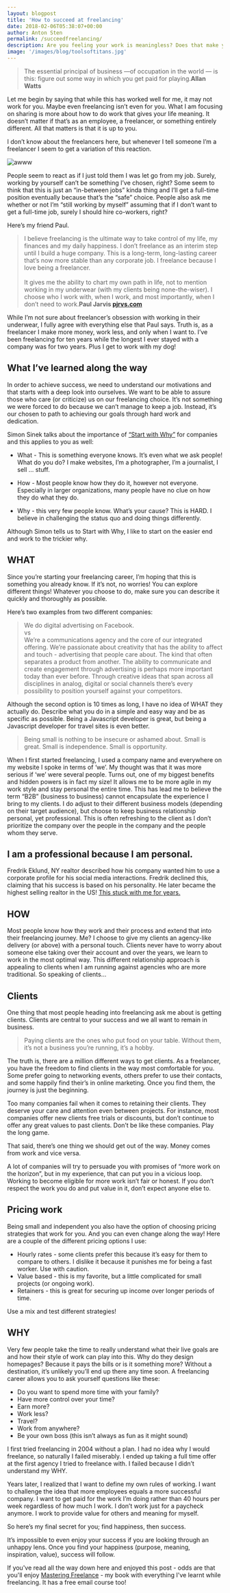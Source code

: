 ```yaml
---
layout: blogpost
title: 'How to succeed at freelancing'
date: 2018-02-06T05:38:07+00:00
author: Anton Sten
permalink: /succeedfreelancing/
description: Are you feeling your work is meaningless? Does that make you meaningless? I recently gave a presentation at a local co-working space and talked about that. How finding meaning can inspire good work and good work can give you meaning.
image: '/images/blog/toolsoftitans.jpg'
---
```


>The essential principal of business —of occupation in the world — is this: figure out some way in which you get paid for playing.**Allan Watts**

Let me begin by saying that while this has worked well for me, it may not work for you. Maybe even freelancing isn’t even for you. What I am focusing on sharing is more about how to do work that gives your life meaning. It doesn’t matter if that’s as an employee, a freelancer, or something entirely different. All that matters is that it is up to you.

I don’t know about the freelancers here, but whenever I tell someone I’m a freelancer I seem to get a variation of this reaction.

![awww](/images/blog/awww.gif)

People seem to react as if I just told them I was let go from my job. Surely, working by yourself can’t be something I’ve chosen, right? Some seem to think that this is just an “in-between jobs” kinda thing and I’ll get a full-time position eventually because that’s the “safe” choice. People also ask me whether or not I’m “still working by myself” assuming that if I don’t want to get a full-time job, surely I should hire co-workers, right?

Here’s my friend Paul.
>I believe freelancing is the ultimate way to take control of my life, my finances and my daily happiness. I don’t freelance as an interim step until I build a huge company. This is a long-term, long-lasting career that’s now more stable than any corporate job. I freelance because I love being a freelancer. <br /><br />It gives me the ability to chart my own path in life, not to mention working in my underwear (with my clients being none-the-wiser). I choose who I work with, when I work, and most importantly, when I don’t need to work.**Paul Jarvis [pjrvs.com](https://pjrvs.com)**

While I’m not sure about freelancer’s obsession with working in their underwear, I fully agree with everything else that Paul says. Truth is, as a freelancer I make more money, work less, and only when I want to. I’ve been freelancing for ten years while the longest I ever stayed with a company was for two years. Plus I get to work with my dog!

## What I’ve learned along the way
In order to achieve success, we need to understand our motivations and that starts with a deep look into ourselves. We want to be able to assure those who care (or criticize) us on our freelancing choice. It’s not something we were forced to do because we can’t manage to keep a job. Instead, it’s our chosen to path to achieving our goals through hard work and dedication.

Simon Sinek talks about the importance of [“Start with Why”](https://startwithwhy.com) for companies and this applies to you as well:

- What - This is something everyone knows. It’s even what we ask people! What do you do? I make websites, I’m a photographer, I’m a journalist, I sell … stuff.

- How - Most people know how they do it, however not everyone. Especially in larger organizations, many people have no clue on how they do what they do.

- Why - this very few people know. What’s your cause? This is HARD. I believe in challenging the status quo and doing things differently.

Although Simon tells us to Start with Why, I like to start on the easier end and work to the trickier why.

## WHAT
Since you’re starting your freelancing career, I’m hoping that this is something you already know. If it’s not, no worries! You can explore different things! Whatever you choose to do, make sure you can describe it quickly and thoroughly as possible.

Here’s two examples from two different companies:
>We do digital advertising on Facebook.<br>
vs<br>
>We’re a communications agency and the core of our integrated offering. We’re passionate about creativity that has the ability to affect and touch - advertising that people care about. The kind that often separates a product from another. The ability to communicate and create engagement through advertising is perhaps more important today than ever before. Through creative ideas that span across all disciplines in analog, digital or social channels there’s every possibility to position yourself against your competitors.

Although the second option is 10 times as long, I have no idea of WHAT they actually do. Describe what you do in a simple and easy way and be as specific as possible. Being a Javascript developer is great, but being a Javascript developer for travel sites is even better.

>Being small is nothing to be insecure or ashamed about. Small is great. Small is independence. Small is opportunity.

When I first started freelancing, I used a company name and everywhere on my website I spoke in terms of ‘we’. My thought was that it was more serious if ‘we’ were several people. Turns out, one of my biggest benefits and hidden powers is in fact my size! It allows me to be more agile in my work style and stay personal the entire time. This has lead me to believe the term “B2B” (business to business) cannot encapsulate the experience I bring to my clients. I do adjust to their different business models (depending on their target audience), but choose to keep business relationship personal, yet professional. This is often refreshing to the client as I don’t prioritize the company over the people in the company and the people whom they serve.

## I am a professional because I am personal.
Fredrik Eklund, NY realtor described how his company wanted him to use a corporate profile for his social media interactions. Fredrik declined this, claiming that his success is based on his personality. He later became the highest selling realtor in the US! [This stuck with me for years.](https://www.antonsten.com/i-am-professional-because-i-am-personal/)

## HOW
Most people know how they work and their process and extend that into their freelancing journey. Me? I choose to give my clients an agency-like delivery (or above) with a personal touch. Clients never have to worry about someone else taking over their account and over the years, we learn to work in the most optimal way. This different relationship approach is appealing to clients when I am running against agencies who are more traditional. So speaking of clients…

## Clients
One thing that most people heading into freelancing ask me about is getting clients. Clients are central to your success and we all want to remain in business.

>Paying clients are the ones who put food on your table. Without them, it’s not a business you’re running, it’s a hobby.

The truth is, there are a million different ways to get clients. As a freelancer, you have the freedom to find clients in the way most comfortable for you. Some prefer going to networking events, others prefer to use their contacts, and some happily find their’s in online marketing. Once you find them, the journey is just the beginning.

Too many companies fail when it comes to retaining their clients. They deserve your care and attention even between projects. For instance, most companies offer new clients free trials or discounts, but don’t continue to offer any great values to past clients. Don’t be like these companies. Play the long game.

That said, there’s one thing we should get out of the way.
Money comes from work and vice versa.

A lot of companies will try to persuade you with promises of “more work on the horizon”, but in my experience, that can put you in a vicious loop. Working to become eligible for more work isn’t fair or honest. If you don’t respect the work you do and put value in it, don’t expect anyone else to.

## Pricing work
Being small and independent you also have the option of choosing pricing strategies that work for you. And you can even change along the way! Here are a couple of the different pricing options I use:
- Hourly rates - some clients prefer this because it’s easy for them to compare to others. I dislike it because it punishes me for being a fast worker. Use with caution.
- Value based - this is my favorite, but a little complicated for small projects (or ongoing work).
- Retainers - this is great for securing up income over longer periods of time.

Use a mix and test different strategies!

## WHY
Very few people take the time to really understand what their live goals are and how their style of work can play into this. Why do they design homepages? Because it pays the bills or is it something more? Without a destination, it’s unlikely you’ll end up there any time soon. A freelancing career allows you to ask yourself questions like these:

- Do you want to spend more time with your family?
- Have more control over your time?
- Earn more?
- Work less?
- Travel?
- Work from anywhere?
- Be your own boss (this isn’t always as fun as it might sound)

I first tried freelancing in 2004 without a plan. I had no idea why I would freelance, so naturally I failed miserably. I ended up taking a full time offer at the first agency I tried to freelance with. I failed because I didn’t understand my WHY.  

Years later, I realized that I want to define my own rules of working. I want to challenge the idea that more employees equals a more successful company. I want to get paid for the work I’m doing rather than 40 hours per week regardless of how much I work. I don’t work just for a paycheck anymore. I work to provide value for others and meaning for myself.

So here’s my final secret for you;
find happiness, then success.

It’s impossible to even enjoy your success if you are looking through an unhappy lens. Once you find your happiness (purpose, meaning, inspiration, value), success will follow.

If you've read all the way down here and enjoyed this post - odds are that you'll enjoy [Mastering Freelance](https://www.masteringfreelance.com) - my book with everything I've learnt while freelancing. It has a free email course too! 
